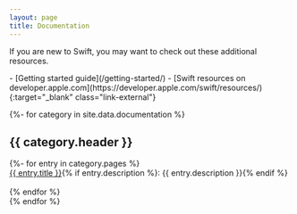 ```yaml
---
layout: page
title: Documentation
---
```


If you are new to Swift, you may want to check out these additional resources.

<div class="links links-list-nostyle" markdown="1">
- [Getting started guide](/getting-started/)
- [Swift resources on developer.apple.com](https://developer.apple.com/swift/resources/){:target="_blank" class="link-external"}
</div>

{%- for category in site.data.documentation %}
  <h2>
  {{ category.header }}
  </h2>
  <div>
  {%- for entry in category.pages %}
    <div>
    <a href="{{ entry.url }}">{{ entry.title }}</a>{% if entry.description %}: {{ entry.description }}{% endif %}
    </div>  
    <br/>
  {% endfor %}
  </div>
{% endfor %}
